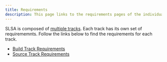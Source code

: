 ```yaml
---
title: Requirements
description: This page links to the requirements pages of the individual tracks.
---
```


SLSA is composed of [multiple tracks](about#how-slsa-works). Each track has its
own set of requirememnts. Follow the links below to find the requirements for
each track.

* [Build Track Requirements](build-requirements.md)
* [Source Track Requirements](source-requirements.md)
